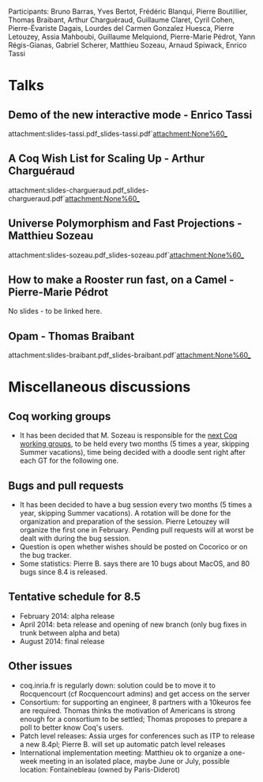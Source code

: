 Participants: Bruno Barras, Yves Bertot, Frédéric Blanqui, Pierre Boutillier, Thomas Braibant, Arthur Charguéraud, Guillaume Claret, Cyril Cohen, Pierre-Ëvariste Dagais, Lourdes del Carmen Gonzalez Huesca, Pierre Letouzey, Assia Mahboubi, Guillaume Melquiond, Pierre-Marie Pédrot, Yann Régis-Gianas, Gabriel Scherer, Matthieu Sozeau, Arnaud Spiwack, Enrico Tassi

Talks
=====

Demo of the new interactive mode - Enrico Tassi
-----------------------------------------------

attachment:slides-tassi.pdf\_slides-tassi.pdf\`<attachment:None%60_>

A Coq Wish List for Scaling Up - Arthur Charguéraud
---------------------------------------------------

attachment:slides-chargueraud.pdf\_slides-chargueraud.pdf\`<attachment:None%60_>

Universe Polymorphism and Fast Projections - Matthieu Sozeau
------------------------------------------------------------

attachment:slides-sozeau.pdf\_slides-sozeau.pdf\`<attachment:None%60_>

How to make a Rooster run fast, on a Camel - Pierre-Marie Pédrot
----------------------------------------------------------------

No slides - to be linked here.

Opam - Thomas Braibant
----------------------

attachment:slides-braibant.pdf\_slides-braibant.pdf\`<attachment:None%60_>

Miscellaneous discussions
=========================

Coq working groups
------------------

-   It has been decided that M. Sozeau is responsible for the [next Coq working groups](../NextCoqWG), to be held every two months (5 times a year, skipping Summer vacations), time being decided with a doodle sent right after each GT for the following one.

Bugs and pull requests
----------------------

-   It has been decided to have a bug session every two months (5 times a year, skipping Summer vacations). A rotation will be done for the organization and preparation of the session. Pierre Letouzey will organize the first one in February. Pending pull requests will at worst be dealt with during the bug session.
-   Question is open whether wishes should be posted on Cocorico or on the bug tracker.
-   Some statistics: Pierre B. says there are 10 bugs about MacOS, and 80 bugs since 8.4 is released.

Tentative schedule for 8.5
--------------------------

-   February 2014: alpha release
-   April 2014: beta release and opening of new branch (only bug fixes in trunk between alpha and beta)
-   August 2014: final release

Other issues
------------

-   coq.inria.fr is regularly down: solution could be to move it to Rocquencourt (cf Rocquencourt admins) and get access on the server
-   Consortium: for supporting an engineer, 8 partners with a 10keuros fee are required. Thomas thinks the motivation of Americans is strong enough for a consortium to be settled; Thomas proposes to prepare a poll to better know Coq's users.
-   Patch level releases: Assia urges for conferences such as ITP to release a new 8.4pl; Pierre B. will set up automatic patch level releases
-   International implementation meeting: Matthieu ok to organize a one-week meeting in an isolated place, maybe June or July, possible location: Fontainebleau (owned by Paris-Diderot)

